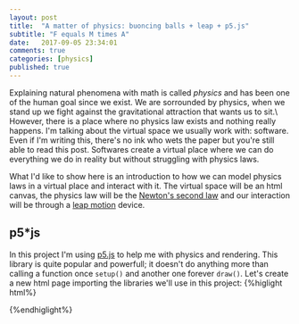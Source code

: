 ```yaml
---
layout: post
title:  "A matter of physics: buoncing balls + leap + p5.js"
subtitle: "F equals M times A"
date:   2017-09-05 23:34:01
comments: true
categories: [physics]
published: true
---
```


Explaining natural phenomena with math is called *physics* and has been one of the human goal since we exist. We are sorrounded by physics, when we stand up we fight against the gravitational attraction that wants us to sit.\\
However, there is a place where no physics law exists and nothing really happens. I'm talking about the virtual space we usually work with: software. Even if I'm writing this, there's no ink who wets the paper but you're still able to read this post. Softwares create a virtual place where we can do everything we do in reality but without struggling with physics laws.

What I'd like to show here is an introduction to how we can model physics laws in a virtual place and interact with it. The virtual space will be an html canvas, the physics law will be the [Newton's second law](https://en.wikipedia.org/wiki/Newton%27s_laws_of_motion) and our interaction will be through a [leap motion](https://www.leapmotion.com/) device.
## p5*js
In this project I'm using [p5.js](https://p5js.org/) to help me with physics and rendering. This library is quite popular and powerfull; it doesn't do anything more than calling a function once `setup()` and another one forever `draw()`. 
Let's create a new html page importing the libraries we'll use in this project:
{%higlight html%}
<!DOCTYPE html>
<html>
	<head>
		<script src="https://js.leapmotion.com/leap-0.6.4.js"></script>
		<script src="https://cdnjs.cloudflare.com/ajax/libs/p5.js/0.5.11/p5.js"></script>
		<script src="ball.js"></script>
   		<script src="sketch.js"></script>
		<title>Sketch</title>
	</head>
</html>
{%endhiglight%}
